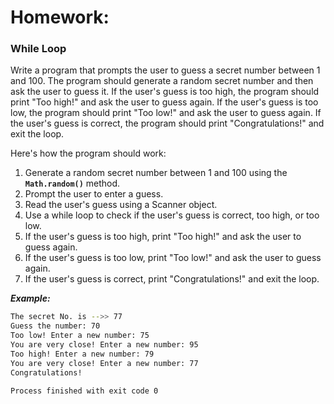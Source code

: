# Homework:


### While Loop

Write a program that prompts the user to guess a secret number between 1 and 100. The program should generate a random secret number and then ask the user to guess it. If the user's guess is too high, the program should print "Too high!" and ask the user to guess again. If the user's guess is too low, the program should print "Too low!" and ask the user to guess again. If the user's guess is correct, the program should print "Congratulations!" and exit the loop.

Here's how the program should work: 
1. Generate a random secret number between 1 and 100 using the **`Math.random()`** method.
2. Prompt the user to enter a guess.
3. Read the user's guess using a Scanner object.
4. Use a while loop to check if the user's guess is correct, too high, or too low.
5. If the user's guess is too high, print "Too high!" and ask the user to guess again.
6. If the user's guess is too low, print "Too low!" and ask the user to guess again.
7. If the user's guess is correct, print "Congratulations!" and exit the loop.

***Example:***
```bash
The secret No. is -->> 77
Guess the number: 70
Too low! Enter a new number: 75
You are very close! Enter a new number: 95
Too high! Enter a new number: 79
You are very close! Enter a new number: 77
Congratulations!

Process finished with exit code 0
```
